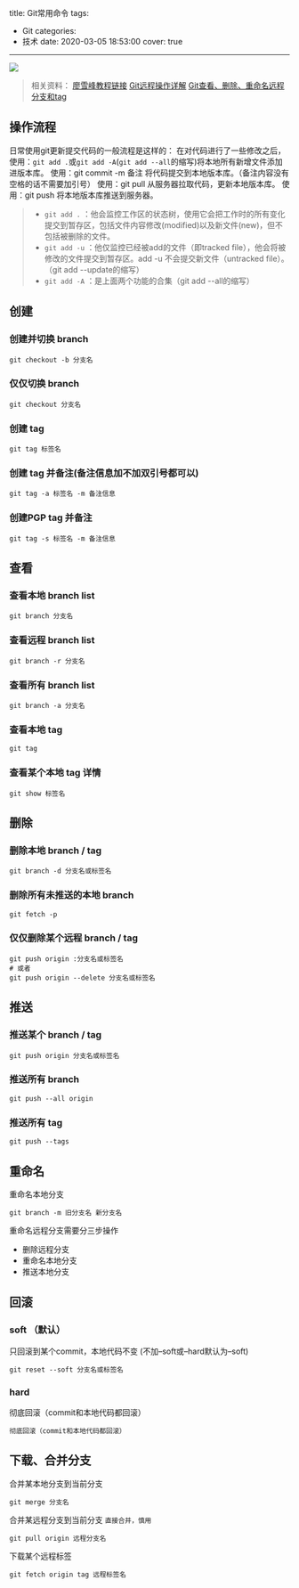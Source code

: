 title: Git常用命令
tags:
  - Git
categories:
  - 技术
date: 2020-03-05 18:53:00
cover: true

---

![](http://q6pznk9ej.bkt.clouddn.com/bg3.jpeg)
<!-- more -->

>相关资料：
[廖雪峰教程链接](https://www.liaoxuefeng.com/wiki/896043488029600)
[Git远程操作详解](https://www.ruanyifeng.com/blog/2014/06/git_remote.html)
[Git查看、删除、重命名远程分支和tag](https://blog.zengrong.net/post/1746.html)

## 操作流程
日常使用git更新提交代码的一般流程是这样的：
    在对代码进行了一些修改之后，使用：`git add .`或`git add -A`(`git add --all`的缩写)将本地所有新增文件添加进版本库。
    使用：git commit -m 备注 将代码提交到本地版本库。（备注内容没有空格的话不需要加引号）
    使用：git pull 从服务器拉取代码，更新本地版本库。
    使用：git push 将本地版本库推送到服务器。

>* `git add .` ：他会监控工作区的状态树，使用它会把工作时的所有变化提交到暂存区，包括文件内容修改(modified)以及新文件(new)，但不包括被删除的文件。
>* `git add -u` ：他仅监控已经被add的文件（即tracked file），他会将被修改的文件提交到暂存区。add -u 不会提交新文件（untracked file）。（git add --update的缩写）
>* `git add -A` ：是上面两个功能的合集（git add --all的缩写）

## 创建
### 创建并切换 branch
```
git checkout -b 分支名
```
### 仅仅切换 branch
```
git checkout 分支名
```
### 创建 tag
```
git tag 标签名
```
### 创建 tag 并备注(备注信息加不加双引号都可以)
```
git tag -a 标签名 -m 备注信息
```
### 创建PGP tag 并备注
```
git tag -s 标签名 -m 备注信息
```
## 查看
### 查看本地 branch list
```
git branch 分支名
```
### 查看远程 branch list
```
git branch -r 分支名
```
### 查看所有 branch list
```
git branch -a 分支名
```
### 查看本地 tag
```
git tag
```
### 查看某个本地 tag 详情
```
git show 标签名
```
## 删除
### 删除本地 branch / tag
```
git branch -d 分支名或标签名
```
### 删除所有未推送的本地 branch
```
git fetch -p
```
### 仅仅删除某个远程 branch / tag
```
git push origin :分支名或标签名
# 或者
git push origin --delete 分支名或标签名
```
## 推送
### 推送某个 branch / tag
```
git push origin 分支名或标签名
```
### 推送所有 branch
```
git push --all origin
```
### 推送所有 tag
```
git push --tags
```
## 重命名
重命名本地分支
```
git branch -m 旧分支名 新分支名
```
重命名远程分支需要分三步操作
*  删除远程分支
* 重命名本地分支
* 推送本地分支

## 回滚
### soft （默认）
只回滚到某个commit，本地代码不变 (不加–soft或–hard默认为–soft)
```
git reset --soft 分支名或标签名
```
### hard
彻底回滚（commit和本地代码都回滚）
```
彻底回滚（commit和本地代码都回滚）
```
## 下载、合并分支
合并某本地分支到当前分支
```
git merge 分支名
```
合并某远程分支到当前分支 `直接合并，慎用`
```
git pull origin 远程分支名
```
下载某个远程标签
```
git fetch origin tag 远程标签名
```
